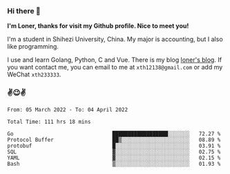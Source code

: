 ### Hi there 👋️

**I'm Loner, thanks for visit my Github profile. Nice to meet you!**

I'm a student in Shihezi University, China. My major is accounting, but I also like programming.

I use and learn Golang, Python, C and Vue. There is my blog [loner's blog](https://www.loner1024.top).  If you want contact me, you can email to me at `xth12138@gmail.com` or add my WeChat `xth233333`.

### ✌️😉✌️

<!--START_SECTION:waka-->

```text
From: 05 March 2022 - To: 04 April 2022

Total Time: 111 hrs 18 mins

Go                                ██████████████████░░░░░░░   72.27 %
Protocol Buffer                   ██▒░░░░░░░░░░░░░░░░░░░░░░   08.89 %
protobuf                          █░░░░░░░░░░░░░░░░░░░░░░░░   03.91 %
SQL                               ▓░░░░░░░░░░░░░░░░░░░░░░░░   02.75 %
YAML                              ▓░░░░░░░░░░░░░░░░░░░░░░░░   02.15 %
Bash                              ▒░░░░░░░░░░░░░░░░░░░░░░░░   01.93 %
```

<!--END_SECTION:waka-->



